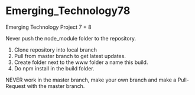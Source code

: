 # Emerging_Technology78
Emerging Technology Project 7 + 8

Never push the node_module folder to the repository.

1) Clone repository into local branch
2) Pull from master branch to get latest updates.
3) Create folder next to the www folder a name this build. 
4) Do npm install in the build folder.

NEVER work in the master branch, make your own branch and make a Pull-Request with the master branch.
